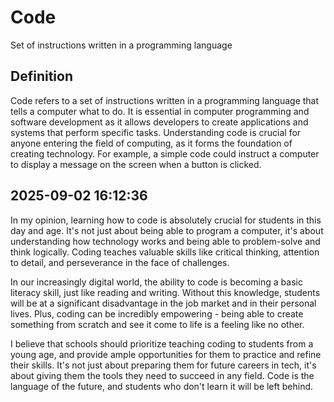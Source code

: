 # Code

Set of instructions written in a programming language

## Definition
Code refers to a set of instructions written in a programming language that tells a computer what to do. It is essential in computer programming and software development as it allows developers to create applications and systems that perform specific tasks. Understanding code is crucial for anyone entering the field of computing, as it forms the foundation of creating technology. For example, a simple code could instruct a computer to display a message on the screen when a button is clicked.

## 2025-09-02 16:12:36
In my opinion, learning how to code is absolutely crucial for students in this day and age. It's not just about being able to program a computer, it's about understanding how technology works and being able to problem-solve and think logically. Coding teaches valuable skills like critical thinking, attention to detail, and perseverance in the face of challenges.

In our increasingly digital world, the ability to code is becoming a basic literacy skill, just like reading and writing. Without this knowledge, students will be at a significant disadvantage in the job market and in their personal lives. Plus, coding can be incredibly empowering - being able to create something from scratch and see it come to life is a feeling like no other.

I believe that schools should prioritize teaching coding to students from a young age, and provide ample opportunities for them to practice and refine their skills. It's not just about preparing them for future careers in tech, it's about giving them the tools they need to succeed in any field. Code is the language of the future, and students who don't learn it will be left behind.
